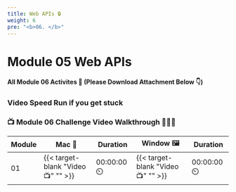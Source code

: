 ```yaml
---
title: Web APIs 🔒 
weight: 6
pre: "<b>0️6. </b>"
---
```


# Module 05 Web APIs

#### All Module 06 Activites  📂 (Please Download Attachment Below 👇) 


### Video Speed Run if you get stuck 
### 📺 Module 06 Challenge Video Walkthrough 🏃‍♀️🏃
| Module | Mac 🍎 | Duration    | Window 🖼️ | Duration |
| ------  | ------ | ----------- |---------  | --------- |
| 01 | {{< target-blank "Video 📺" "" >}}  |  00:00:00  ⏲️ |  {{< target-blank "Video 📺" "" >}}  |  00:00:00 ⏲️ |